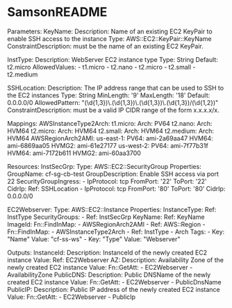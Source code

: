 # SamsonREADME
Parameters:
  KeyName:
    Description: Name of an existing EC2 KeyPair to enable SSH access to the instance
    Type: AWS::EC2::KeyPair::KeyName
    ConstraintDescription: must be the name of an existing EC2 KeyPair.

  InstType:
    Description: WebServer EC2 instance type
    Type: String
    Default: t2.micro
    AllowedValues:
    - t1.micro
    - t2.nano
    - t2.micro
    - t2.small
    - t2.medium

  SSHLocation:
    Description: The IP address range that can be used to SSH to the EC2 instances
    Type: String
    MinLength: '9'
    MaxLength: '18'
    Default: 0.0.0.0/0
    AllowedPattern: "(\\d{1,3})\\.(\\d{1,3})\\.(\\d{1,3})\\.(\\d{1,3})/(\\d{1,2})"
    ConstraintDescription: must be a valid IP CIDR range of the form x.x.x.x/x.

Mappings:
  AWSInstanceType2Arch:
    t1.micro:
      Arch: PV64
    t2.nano:
      Arch: HVM64
    t2.micro:
      Arch: HVM64
    t2.small:
      Arch: HVM64
    t2.medium:
      Arch: HVM64
  AWSRegionArch2AMI:
    us-east-1:
      PV64: ami-2a69aa47
      HVM64: ami-6869aa05
      HVMG2: ami-61e27177
    us-west-2:
      PV64: ami-7f77b31f
      HVM64: ami-7172b611
      HVMG2: ami-60aa3700

Resources:
  InstSecGrp:
    Type: AWS::EC2::SecurityGroup
    Properties:
      GroupName: cf-sg-cb-test
      GroupDescription: Enable SSH access via port 22
      SecurityGroupIngress:
      - IpProtocol: tcp
        FromPort: '22'
        ToPort: '22'
        CidrIp:
          Ref: SSHLocation
      - IpProtocol: tcp
        FromPort: '80'
        ToPort: '80'
        CidrIp: 0.0.0.0/0

  EC2Webserver:
    Type: AWS::EC2::Instance
    Properties:
      InstanceType:
        Ref: InstType
      SecurityGroups:
      - Ref: InstSecGrp
      KeyName:
        Ref: KeyName
      ImageId:
        Fn::FindInMap:
        - AWSRegionArch2AMI
        - Ref: AWS::Region
        - Fn::FindInMap:
          - AWSInstanceType2Arch
          - Ref: InstType
          - Arch
      Tags:
        - Key: "Name"
          Value: "cf-ss-ws"
        - Key: "Type"
          Value: "Webserver"

Outputs:
  InstanceId:
    Description: InstanceId of the newly created EC2 instance
    Value:
      Ref: EC2Webserver
  AZ:
    Description: Availability Zone of the newly created EC2 instance
    Value:
      Fn::GetAtt:
      - EC2Webserver
      - AvailabilityZone
  PublicDNS:
    Description: Public DNSName of the newly created EC2 instance
    Value:
      Fn::GetAtt:
      - EC2Webserver
      - PublicDnsName
  PublicIP:
    Description: Public IP address of the newly created EC2 instance
    Value:
      Fn::GetAtt:
      - EC2Webserver
      - PublicIp
